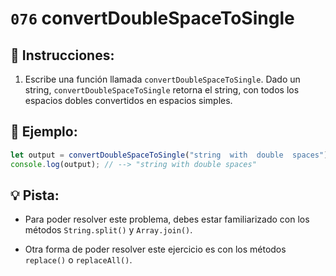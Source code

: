# `076` convertDoubleSpaceToSingle

## 📝 Instrucciones:

1. Escribe una función llamada `convertDoubleSpaceToSingle`. Dado un string, `convertDoubleSpaceToSingle` retorna el string, con todos los espacios dobles convertidos en espacios simples.

## 📎 Ejemplo:

```Javascript
let output = convertDoubleSpaceToSingle("string  with  double  spaces");
console.log(output); // --> "string with double spaces"
```

## 💡 Pista:

+ Para poder resolver este problema, debes estar familiarizado con los métodos `String.split()` y `Array.join()`. 

+ Otra forma de poder resolver este ejercicio es con los métodos `replace()` o `replaceAll()`.
